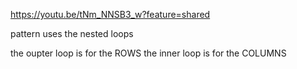 https://youtu.be/tNm_NNSB3_w?feature=shared

pattern uses the nested loops

the oupter loop is for the ROWS
the inner loop is for the COLUMNS
